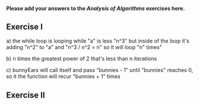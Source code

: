 #### Please add your answers to the ***Analysis of  Algorithms*** exercises here.

## Exercise I

a) the while loop is looping while "a" is less "n^3" but inside of the loop it's adding "n^2" to "a" and "n^3 / n^2 = n" so it will loop "n" times" 


b) n times the greatest power of 2 that's less than n iterations


c) bunnyEars will call itself and pass "bunnies - 1" until "bunnies" reaches 0, so it the function will recur "bunnies + 1" times

## Exercise II


